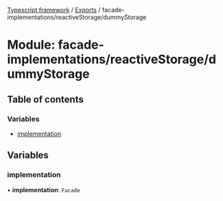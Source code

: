 [Typescript framework](../index.md) / [Exports](../modules.md) / facade-implementations/reactiveStorage/dummyStorage

# Module: facade-implementations/reactiveStorage/dummyStorage

## Table of contents

### Variables

- [implementation](facade_implementations_reactiveStorage_dummyStorage.md#implementation)

## Variables

### implementation

• **implementation**: `Facade`
